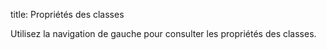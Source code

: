title: Propriétés des classes

Utilisez la navigation de gauche pour consulter les propriétés des classes.